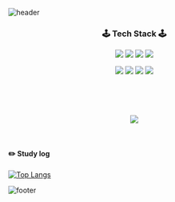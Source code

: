 ![header](https://capsule-render.vercel.app/api?text=Soomin%20&animation=twinkling&fontColor=fff&type=waving&height=160&fontAlignY=30&fontSize=55)

<p>
  <h3  align="center">🕹&nbsp;Tech Stack&nbsp;🕹</h3>
</p>

<p align="center">
    <!-- React -->
    <img src="https://img.shields.io/badge/React-37BEFF?style=flat-square&logo=React&logoColor=white&Color=white"/>
  <!-- Java -->
    <img src="https://img.shields.io/badge/Java-3955A3?style=flat-square&logo=java&logoColor=white"/>
  <!-- javaScript -->
    <img src="https://img.shields.io/badge/JavaScript-FF9900?style=flat-square&logo=javaScript&logoColor=white"/>  
<!--     <img src="https://img.shields.io/badge/C-A8B9CC.svg?&style=flat-square&logo=C&logoColor=white"/> -->
   <!-- SpringBoot -->
      <img src="https://img.shields.io/badge/SpringBoot-6DB33F?style=flat-square&logo=Spring&logoColor=white"/>
  

</p>  
<p align="center">
      <!-- MySQL -->
      <img src="https://img.shields.io/badge/MySQL-0088FF?style=flat-square&logo=MySQL&logoColor=white"/>
      <!-- Oracle -->
      <img src="https://img.shields.io/badge/Oracle-FF4500?style=flat-square&logo=Oracle&logoColor=white"/>
    <img src="https://img.shields.io/badge/Swift-FA7343?style=flat-square&logo=Swift&logoColor=white"/>
   <img src="https://img.shields.io/badge/iOS-000000?style=flat-square&logo=iOS&logoColor=white"/>
</p>
<br><br><br>

<div align=center>
 
  <p align="center">
 <a href="https://hits.seeyoufarm.com"><img src="https://hits.seeyoufarm.com/api/count/incr/badge.svg?url=https%3A%2F%2Fgithub.com%2Fsoom1ng%2Fhit-counter&count_bg=%23FFDCDC&title_bg=%23FFD2D2&icon=github.svg&icon_color=%23F3F3F3&title=visited+++%F0%9F%96%90+&edge_flat=false"/></a>
</p>
  
<!-- [![Hits](https://hits.seeyoufarm.com/api/count/incr/badge.svg?url=https%3A%2F%2Fgithub.com%2Fyerim0523&count_bg=%23DB5375&title_bg=%239A6072&icon=github.svg&icon_color=%23E7E7E7&title=++HITS++&edge_flat=true)](https://hits.seeyoufarm.com) -->
  
</div>
<br>

<div > 
<!-- 
![Anurag's GitHub stats](https://github-readme-stats.vercel.app/api?username=soom1ng&show_icons=true&hide=contribs,prs&cache_seconds=86400&theme=swift) -->
  
  #### :pencil2: Study log

[![Top Langs](https://github-readme-stats.vercel.app/api/top-langs/?username=soom1ng&layout=compact)](https://github.com/anuraghazra/github-readme-stats)
</div>


![footer](https://capsule-render.vercel.app/api?section=footer&height=160&&type=waving) 


<!--
**soom1ng/soom1ng** is a ✨ _special_ ✨ repository because its `README.md` (this file) appears on your GitHub profile.

Here are some ideas to get you started:

- 🔭 I’m currently working on ...
- 🌱 I’m currently learning ...
- 👯 I’m looking to collaborate on ...
- 🤔 I’m looking for help with ...
- 💬 Ask me about ...
- 📫 How to reach me: ...
- 😄 Pronouns: ...
- ⚡ Fun fact: ...
-->
